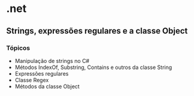 # .net

## Strings, expressões regulares e a classe Object

### Tópicos

- Manipulação de strings no C#
- Métodos IndexOf, Substring, Contains e outros da classe String
- Expressões regulares
- Classe Regex
- Métodos da classe Object

